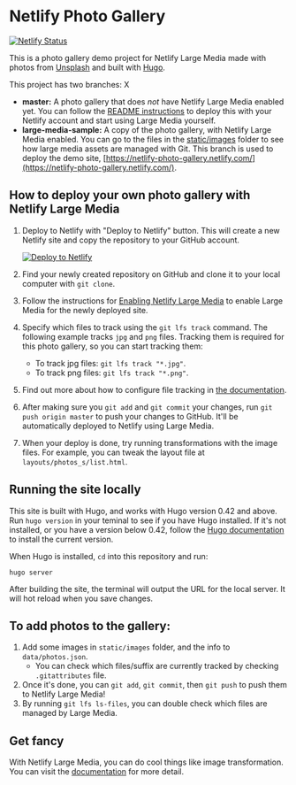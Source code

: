 # Netlify Photo Gallery

[![Netlify Status](https://api.netlify.com/api/v1/badges/4d853017-7159-4520-b9ee-cc9951715434/deploy-status)](https://app.netlify.com/sites/netlify-photo-gallery/deploys)

This is a photo gallery demo project for Netlify Large Media made with photos from [Unsplash](https://unsplash.com/) and built with [Hugo](https://gohugo.io/).

This project has two branches: X

* **master:** A photo gallery that does _not_ have Netlify Large Media enabled yet. You can follow the [README instructions](https://github.com/netlify/netlify-photo-gallery/blob/master/README.md/#how-to-deploy-your-own-photo-gallery-with-large-media) to deploy this with your Netlify account and start using Large Media yourself.
* **large-media-sample:** A copy of the photo gallery, with Netlify Large Media enabled. You can go to the files in the [static/images](https://github.com/netlify/netlify-photo-gallery/tree/large-media-sample/static/images) folder to see how large media assets are managed with Git. This branch is used to deploy the demo site, [https://netlify-photo-gallery.netlify.com/](https://netlify-photo-gallery.netlify.com/).

## How to deploy your own photo gallery with Netlify Large Media

1. Deploy to Netlify with "Deploy to Netlify" button. This will create a new Netlify site and copy the repository to your GitHub account.

   [![Deploy to Netlify](https://www.netlify.com/img/deploy/button.svg)](https://app.netlify.com/start/deploy?repository=https://github.com/netlify/netlify-photo-gallery)
2. Find your newly created repository on GitHub and clone it to your local computer with `git clone`.
3. Follow the instructions for [Enabling Netlify Large Media](https://www.netlify.com/docs/large-media/#enabling-netlify-large-media) to enable Large Media for the newly deployed site.
4. Specify which files to track using the `git lfs track` command. The following example tracks `jpg` and `png` files. Tracking them is required for this photo gallery, so you can start tracking them:
   * To track jpg files: `git lfs track "*.jpg"`.
   * To track png files: `git lfs track "*.png"`.
5. Find out more about how to configure file tracking in [the documentation](https://www.netlify.com/docs/large-media/#large-media-file-tracking-configuration).
7. After making sure you `git add`  and `git commit` your changes, run `git push origin master` to push your changes to GitHub. It'll be automatically deployed to Netlify using Large Media.
8. When your deploy is done, try running transformations with the image files. For example, you can tweak the layout file at `layouts/photos_s/list.html`.

## Running the site locally

This site is built with Hugo, and works with Hugo version 0.42 and above. Run `hugo version` in your teminal to see if you have Hugo installed. If it's not installed, or you have a version below 0.42, follow the [Hugo documentation](https://gohugo.io/getting-started/installing) to install the current version.

When Hugo is installed, `cd` into this repository and run:

```
hugo server
```

After building the site, the terminal will output the URL for the local server. It will hot reload when you save changes.

## To add photos to the gallery:

1. Add some images in `static/images` folder, and the info to `data/photos.json`.
   * You can check which files/suffix are currently tracked by checking `.gitattributes` file.
2. Once it's done, you can `git add`, `git commit`, then `git push` to push them to Netlify Large Media!
3. By running `git lfs ls-files`, you can double check which files are managed by Large Media.

## Get fancy

With Netlify Large Media, you can do cool things like image transformation. You can visit the [documentation](https://www.netlify.com/docs/image-transformation/) for more detail.